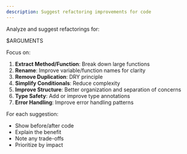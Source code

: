 ```yaml
---
description: Suggest refactoring improvements for code
---
```


Analyze and suggest refactorings for:

$ARGUMENTS

Focus on:
1. **Extract Method/Function**: Break down large functions
2. **Rename**: Improve variable/function names for clarity
3. **Remove Duplication**: DRY principle
4. **Simplify Conditionals**: Reduce complexity
5. **Improve Structure**: Better organization and separation of concerns
6. **Type Safety**: Add or improve type annotations
7. **Error Handling**: Improve error handling patterns

For each suggestion:
- Show before/after code
- Explain the benefit
- Note any trade-offs
- Prioritize by impact
